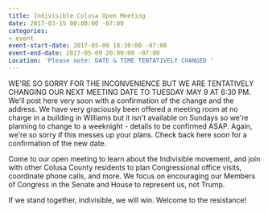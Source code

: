 ```yaml
---
title: Indivisible Colusa Open Meeting
date: 2017-03-15 00:00:00 -07:00
categories:
- event
event-start-date: 2017-05-09 18:30:00 -07:00
event-end-date: 2017-05-09 20:00:00 -07:00
Location: 'Please note: DATE & TIME TENTATIVELY CHANGED '
---
```


WE'RE SO SORRY FOR THE INCONVENIENCE BUT WE ARE TENTATIVELY CHANGING OUR NEXT MEETING DATE TO TUESDAY MAY 9 AT 6:30 PM. We'll post here very soon with a confirmation of the change and the address. We have very graciously been offered a meeting room at no charge in a building in Williams but it isn't available on Sundays so we're planning to change to a weeknight - details to be confirmed ASAP. Again, we're so sorry if this messes up your plans. Check back here soon for a confirmation of the new date. 

Come to our open meeting to learn about the Indivisible movement, and join with other Colusa County residents to plan Congressional office visits, coordinate phone calls, and more. We focus on encouraging our Members of Congress in the Senate and House to represent us, not Trump.

If we stand together, indivisible, we will win. Welcome to the resistance!